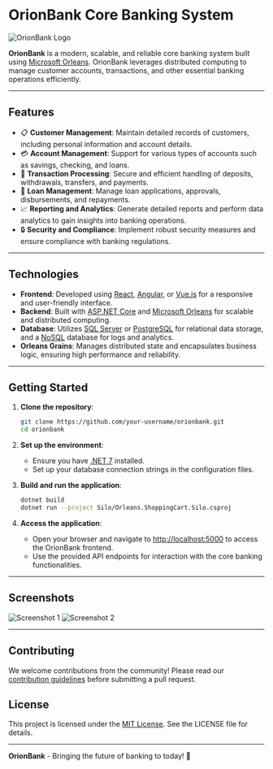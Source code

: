 # OrionBank Core Banking System

![OrionBank Logo](https://example.com/orionbank-logo.png)

**OrionBank** is a modern, scalable, and reliable core banking system built using [Microsoft Orleans](https://dotnet.microsoft.com/apps/orleans). OrionBank leverages distributed computing to manage customer accounts, transactions, and other essential banking operations efficiently.

---

## Features

- 📋 **Customer Management**: Maintain detailed records of customers, including personal information and account details.
- 💳 **Account Management**: Support for various types of accounts such as savings, checking, and loans.
- 💸 **Transaction Processing**: Secure and efficient handling of deposits, withdrawals, transfers, and payments.
- 🏦 **Loan Management**: Manage loan applications, approvals, disbursements, and repayments.
- 📈 **Reporting and Analytics**: Generate detailed reports and perform data analytics to gain insights into banking operations.
- 🔒 **Security and Compliance**: Implement robust security measures and ensure compliance with banking regulations.

---

## Technologies

- **Frontend**: Developed using [React](https://reactjs.org/), [Angular](https://angular.io/), or [Vue.js](https://vuejs.org/) for a responsive and user-friendly interface.
- **Backend**: Built with [ASP.NET Core](https://dotnet.microsoft.com/apps/aspnet) and [Microsoft Orleans](https://dotnet.microsoft.com/apps/orleans) for scalable and distributed computing.
- **Database**: Utilizes [SQL Server](https://www.microsoft.com/en-us/sql-server) or [PostgreSQL](https://www.postgresql.org/) for relational data storage, and a [NoSQL](https://en.wikipedia.org/wiki/NoSQL) database for logs and analytics.
- **Orleans Grains**: Manages distributed state and encapsulates business logic, ensuring high performance and reliability.

---

## Getting Started

1. **Clone the repository**:
    ```bash
    git clone https://github.com/your-username/orionbank.git
    cd orionbank
    ```

2. **Set up the environment**:
    - Ensure you have [.NET 7](https://dotnet.microsoft.com/download/dotnet/7.0) installed.
    - Set up your database connection strings in the configuration files.

3. **Build and run the application**:
    ```bash
    dotnet build
    dotnet run --project Silo/Orleans.ShoppingCart.Silo.csproj
    ```

4. **Access the application**:
    - Open your browser and navigate to [http://localhost:5000](http://localhost:5000) to access the OrionBank frontend.
    - Use the provided API endpoints for interaction with the core banking functionalities.

---

## Screenshots

![Screenshot 1](https://example.com/screenshot1.png)
![Screenshot 2](https://example.com/screenshot2.png)

---

## Contributing

We welcome contributions from the community! Please read our [contribution guidelines](CONTRIBUTING.md) before submitting a pull request.

## License

This project is licensed under the [MIT License](LICENSE). See the LICENSE file for details.

---

**OrionBank** - Bringing the future of banking to today! 🚀
